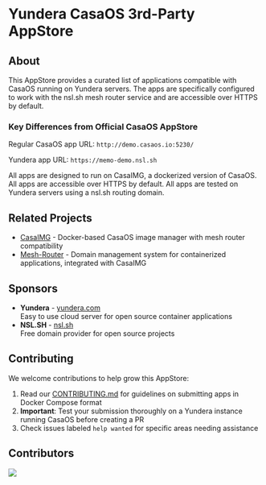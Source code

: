 # Yundera CasaOS 3rd-Party AppStore

## About
This AppStore provides a curated list of applications compatible with CasaOS running on Yundera servers. The apps are specifically configured to work with the nsl.sh mesh router service and are accessible over HTTPS by default.

### Key Differences from Official CasaOS AppStore
Regular CasaOS app URL:
```http://demo.casaos.io:5230/```

Yundera app URL:
```https://memo-demo.nsl.sh```

All apps are designed to run on CasaIMG, a dockerized version of CasaOS.
All apps are accessible over HTTPS by default.
All apps are tested on Yundera servers using a nsl.sh routing domain.

## Related Projects
- [CasaIMG](https://github.com/worph/casa-img) - Docker-based CasaOS image manager with mesh router compatibility
- [Mesh-Router](https://github.com/worph/mesh-router) - Domain management system for containerized applications, integrated with CasaIMG

## Sponsors
* **Yundera** - [yundera.com](https://yundera.com)  
  Easy to use cloud server for open source container applications
* **NSL.SH** - [nsl.sh](https://nsl.sh)  
  Free domain provider for open source projects

## Contributing
We welcome contributions to help grow this AppStore:

1. Read our [CONTRIBUTING.md](CONTRIBUTING.md) for guidelines on submitting apps in Docker Compose format
2. **Important**: Test your submission thoroughly on a Yundera instance running CasaOS before creating a PR
3. Check issues labeled `help wanted` for specific areas needing assistance

## Contributors
<a href="https://github.com/worph/Yundera-AppStore/graphs/contributors">
  <img src="https://contrib.rocks/image?repo=worph/Yundera-AppStore" />
</a>

<!-- ALL-CONTRIBUTORS-LIST:START - Do not remove or modify this section -->
<!-- prettier-ignore-start -->
<!-- markdownlint-disable -->

<!-- markdownlint-restore -->
<!-- prettier-ignore-end -->
<!-- ALL-CONTRIBUTORS-LIST:END -->